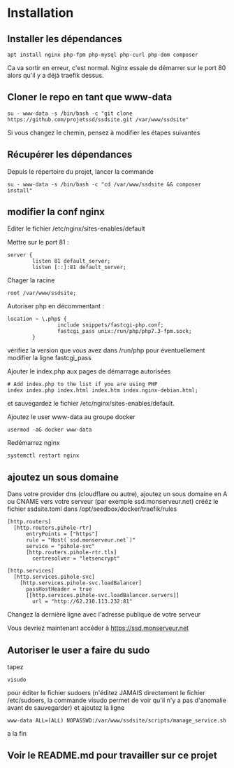 # Installation


## Installer les dépendances

```
apt install nginx php-fpm php-mysql php-curl php-dom composer
```
Ca va sortir en erreur, c'est normal. Nginx essaie de démarrer sur le port 80 alors qu'il y a déjà traefik dessus.

## Cloner le repo en tant que www-data
```
su - www-data -s /bin/bash -c "git clone https://github.com/projetssd/ssdsite.git /var/www/ssdsite"
```

Si vous changez le chemin, pensez à modifier les étapes suivantes

## Récupérer les dépendances
Depuis le répertoire du projet, lancer la commande
```
su - www-data -s /bin/bash -c "cd /var/www/ssdsite && composer install"
``` 
## modifier la conf nginx

Editer le fichier /etc/nginx/sites-enables/default

Mettre sur le port 81 :
```
server {
        listen 81 default_server;
        listen [::]:81 default_server;
```
Chager la racine
```
root /var/www/ssdsite;
```
Autoriser php en décommentant :
```
location ~ \.php$ {
                include snippets/fastcgi-php.conf;
                fastcgi_pass unix:/run/php/php7.3-fpm.sock;
        }
```
vérifiez la version que vous avez dans /run/php pour éventuellement modifier la ligne fastcgi_pass

Ajouter le index.php aux pages de démarrage autorisées
``` 
# Add index.php to the list if you are using PHP
index index.php index.html index.htm index.nginx-debian.html;
```
et sauvegardez le fichier /etc/nginx/sites-enables/default.


Ajoutez le user www-data au groupe docker
```
usermod -aG docker www-data
```

Redémarrez nginx
```
systemctl restart nginx
```

## ajoutez un sous domaine
Dans votre provider dns (cloudflare ou autre), ajoutez un sous domaine en A ou CNAME vers votre serveur (par exemple ssd.monserveur.net)
crééz le fichier ssdsite.toml dans /opt/seedbox/docker/traefik/rules
```
[http.routers]
  [http.routers.pihole-rtr]
      entryPoints = ["https"]
      rule = "Host(`ssd.monserveur.net`)"
      service = "pihole-svc"
      [http.routers.pihole-rtr.tls]
        certresolver = "letsencrypt"

[http.services]
  [http.services.pihole-svc]
    [http.services.pihole-svc.loadBalancer]
      passHostHeader = true
      [[http.services.pihole-svc.loadBalancer.servers]]
        url = "http://62.210.113.232:81"
```
Changez la dernière ligne avec l'adresse publique de votre serveur

Vous devriez maintenant accéder à https://ssd.monserveur.net

## Autoriser le user a faire du sudo

tapez 
```
visudo
```
pour éditer le fichier sudoers 
(n'éditez JAMAIS directement le fichier /etc/sudoers, la commande visudo permet de voir qu'il n'y a pas d'anomalie avant de sauvegarder)
et ajoutez la ligne
```
www-data ALL=(ALL) NOPASSWD:/var/www/ssdsite/scripts/manage_service.sh
```
a la fin

## Voir le README.md pour travailler sur ce projet

